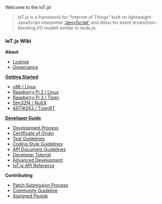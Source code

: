 Welcome to the IoT.js!

> IoT.js is a framework for "Internet of Things" built on
> lightweight JavaScript interpreter ['JerryScript'](https://github.com/pando-project/jerryscript)
> and libtuv for event driven(non-blocking I/O model) similar to node.js.

### IoT.js Wiki

**About**
- [License](License.md)
- [Governance](contributing/Governance.md)

**[Getting Started](Getting-Started.md)**
- [x86 / Linux](build/Build-for-x86-Linux.md)
- [Raspberry Pi 2 / Linux](build/Build-for-RPi2-Linux.md)
- [Raspberry Pi 3 / Tizen](build/Build-for-RPi3-Tizen.md)
- [Stm32f4 / NuttX](build/Build-for-STM32F4-NuttX.md)
- [ARTIK053 / TizenRT](build/Build-for-ARTIK053-TizenRT.md)

**[Developer Guide](Developer's-Guide.md)**
- [Development Process](devs/Development-Process.md)
- [Certificate of Origin](devs/IoT.js-Developer's-Certificate-of-Origin-1.0.md)
- [Test Guidelines](devs/Test-Guidelines.md)
- [Coding Style Guidelines](devs/Coding-Style-Guidelines.md)
- [API Document Guidelines](devs/API-Document-Guidelines.md)
- [Developer Tutorial](devs/Developer-Tutorial.md)
- [Advanced Development](devs/Advanced-Development.md)
- [IoT.js API Reference](api/IoT.js-API-reference.md)

**Contributing**
- [Patch Submission Process](contributing/Patch-Submission-Process.md)
- [Community Guideline](contributing/Community-Guidelines.md)
- [Assigned People](contributing/Assigned-People.md)
